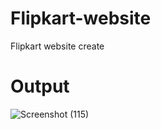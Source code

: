 # Flipkart-website
Flipkart website create
# Output
![Screenshot (115)](https://github.com/Riju7478/Flipkart-website/assets/130487557/0caa0c2e-22d3-4520-801e-542d72cce383)
